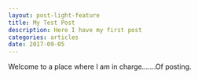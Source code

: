 ```yaml
---
layout: post-light-feature
title: My Test Post
description: Here I have my first post
categories: articles
date: 2017-09-05
---
```

Welcome to a place where I am in charge.......Of posting.
